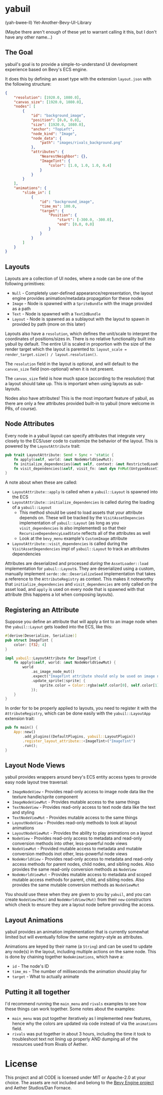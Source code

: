 # yabuil
(yah-bwee-ll)
Yet-Another-Bevy-UI-Library

(Maybe there aren't enough of these yet to warrant calling it this, but I don't have any other name...)

## The Goal
yabuil's goal is to provide a simple-to-understand UI development experience based on Bevy's ECS engine.

It does this by defining an asset type with the extension `layout.json` with the following structure:
```json
{
    "resolution": [1920.0, 1080.0],
    "canvas_size": [1920.0, 1080.0],
    "nodes": [
        {
            "id": "background_image",
            "position": [0.0, 0.0],
            "size": [1920.0, 1080.0],
            "anchor": "TopLeft",
            "node_kind": "Image",
            "node_data": {
                "path": "images/rivals_background.png"
            },
            "attributes": {
                "NearestNeighbor": {},
                "ImageTint": {
                    "color": [1.0, 1.0, 1.0, 0.4]
                }
            }
        }
    ],
    "animations": {
        "slide_in": [
            {
                "id": "background_image",
                "time_ms": 100.0,
                "target": {
                    "Position": {
                        "start": [-300.0, -300.0],
                        "end": [0.0, 0.0]
                    }
                }
            }
        ]
    }
}
```

## Layouts
Layouts are a collection of UI nodes, where a node can be one of the following primitives:
- `Null` - Completely user-defined appearance/representation, the layout engine provides animation/metadata propagation for these nodes
- `Image` - Node is spawned with a `SpriteBundle` with the image provided as a path
- `Text` - Node is spawned with a `Text2dBundle`
- `Layout` - Node is spawned as a sublayout with the layout to spawn in provided by path (more on this later)

Layouts also have a `resolution`, which defines the unit/scale to interpret the coordinates of positions/sizes in. There is no relative functionality built into yabuil by default. The entire UI is scaled in proportion with the size of the render target which the layout is parented to: `layout_scale = render_target.size() / layout.resolution()`.

The `resolution` field in the layout is optional, and will default to the `canvas_size` field (non-optional) when it is not present.

The `canvas_size` field is how much space (according to the resolution) that a layout should take up. This is important when using layouts as sub-layouts.

Nodes also have attributes! This is the most important feature of yabuil, as there are only a few attributes provided built-in to yabuil (more welcome in PRs, of course).

## Node Attributes

Every node in a yabuil layout can specify attributes that integrate very closely to the ECS/user code to customize the behavior of the layout. This is powered by the `LayoutAttribute` trait:
```rs
pub trait LayoutAttribute: Send + Sync + 'static {
    fn apply(&self, world: &mut NodeWorldViewMut);
    fn initialize_dependencies(&mut self, context: &mut RestrictedLoadContext) {}
    fn visit_dependencies(&self, visit_fn: &mut dyn FnMut(UntypedAssetId)) {}
}
```

A note about when these are called:
- `LayoutAttribute::apply` is called when a `yabuil::Layout` is spawned into the ECS
- `LayoutAttribute::initialize_dependencies` is called during the loading of a `yabuil::Layout`
    - This method should be used to load assets that your attribute depends on. These will be tracked by the `VisitAssetDepencies`
    implementation of `yabuil::Layout` (as long as you `visit_dependencies` is also implemented) so that their `RecursiveDependencyLoadState` reflects all of the attributes as well
    - Look at the `bevy_menu` example's `CustomImage` attribute
- `LayoutAttribute::visit_dependencies` is called during the `VisitAssetDependencies` impl of `yabuil::Layout` to track an attributes dependencies

Attributes are deserialized and processed *during* the `AssetLoader::load` implementation for `yabuil::Layout`s. They are deserialized using a custom, manually implement `serde::de::DeserializeSeed` implementation that takes a reference to the `AttributeRegistry` as context. This makes it noteworthy that `initialize_dependencies` and `visit_dependencies` are only called on the asset load, and `apply` is used on every node that is spawned with that attribute (this happens a lot when composing layouts).

## Registering an Attribute
Suppose you define an attribute that will apply a tint to an image node when the `yabuil::Layout` gets loaded into the ECS, like this:

```rs
#[derive(Deserialize, Serialize)]
pub struct ImageTint {
    color: [f32; 4]
}

impl yabuil::LayoutAttribute for ImageTint {
    fn apply(&self, world: &mut NodeWorldViewMut) {
        world
            .as_image_node_mut()
            .expect("ImageTint attribute should only be used on image nodes")
            .update_sprite(|sprite| {
                sprite.color = Color::rgba(self.color[0], self.color[1], self.color[2], self.color[3]);
            });
    }
}
```

In order for to be properly applied to layouts, you need to register it with the `AttributeRegistry`, which can be done easily with the `yabuil::LayoutApp` extension trait:
```rs
pub fn main() {
    App::new()
        .add_plugins((DefaultPlugins, yabuil::LayoutPlugin))
        .register_layout_attribute::<ImageTint>("ImageTint")
        .run();
}
```

## Layout Node Views
yabuil provides wrappers around bevy's ECS entity access types to provide easy node layout tree traversal:
- `ImageNodeView` - Provides read-only access to image node data like the texture handle/sprite component
- `ImageNodeViewMut` - Provides mutable access to the same things
- `TextNodeView` - Provides read-only access to text node data like the text and styling
- `TextNodeViewMut` - Provides mutable access to the same things
- `LayoutNodeView` - Provides read-only methods to look at layout animations
- `LayoutNodeViewMut` - Provides the ability to play animations on a layout
- `NodeView` - Provides read-only access to metadata and read-only conversion methods into other, less-powerful node views
- `NodeViewMut` - Provided mutable access to metadata and mutable conversion methods inot other, less-powerful node views
- `NodeWorldView` - Provides read-only access to metadata and read-only access methods for parent nodes, child nodes, and sibling nodes. Also provides the same read-only conversion methods as `NodeView`
- `NodeWorldViewMut` - Provides mutable access to metadata and scoped mutable access methods for parent, child, and sibling nodes. Also provides the same mutable conversion methods as `NodeViewMut`

You should use these when they are given to you by `yabuil`, and you can create `NodeView(Mut)` and `NodeWorldView(Mut)` from their `new` constructors which check to ensure they are a layout node before providing the access.

## Layout Animations
yabuil provides an animation implementation that is currently somewhat limited but will eventually follow the same registry-style as attributes.

Animations are keyed by their name (a `String`) and can be used to update any node(s) in the layout, including multiple actions on the same node. This is done by chaining together `NodeAnimations`, which have a:
- `id` - The node's ID
- `time_ms` - The number of milliseconds the animation should play for
- `target` - What to actually animate

## Putting it all together
I'd recommend running the `main_menu` and `rivals` examples to see how these things can work together. Some notes about the examples:
- `main_menu` was put together iteratively as I implemented new features, hence why the colors are updated via code instead of via the `animations` field.
- `rivals` was put together in about 3 hours, including the time it took to troubleshoot text not lining up properly AND dumping all of the resources used from Rivals of Aether.

# License
This project and all CODE is licensed under MIT or Apache-2.0 at your choice. The assets are not included and belong to the [Bevy Engine project](https://github.com/bevyengine) and Aether Studios/Dan Fornace.